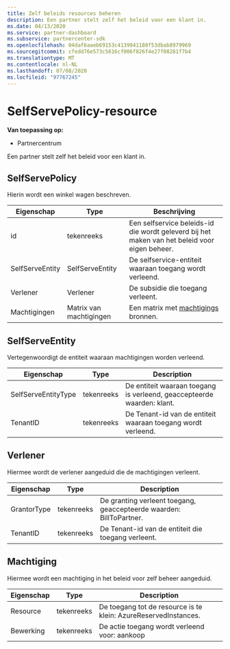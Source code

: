 ```yaml
---
title: Zelf beleids resources beheren
description: Een partner stelt zelf het beleid voor een klant in.
ms.date: 04/13/2020
ms.service: partner-dashboard
ms.subservice: partnercenter-sdk
ms.openlocfilehash: 04daf6aaeb69153c4139941188f53dbab8979969
ms.sourcegitcommit: cfedd76e573c5616cf006f826f4e27f08281f7b4
ms.translationtype: MT
ms.contentlocale: nl-NL
ms.lasthandoff: 07/08/2020
ms.locfileid: "97767245"
---
```

# <a name="selfservepolicy-resource"></a>SelfServePolicy-resource

**Van toepassing op:**

- Partnercentrum

Een partner stelt zelf het beleid voor een klant in.

## <a name="selfservepolicy"></a>SelfServePolicy

Hierin wordt een winkel wagen beschreven.

| Eigenschap              | Type             | Beschrijving                                                                                            |
|-----------------------|------------------|--------------------------------------------------------------------------------------------------------|
| id                    | tekenreeks           | Een selfservice beleids-id die wordt geleverd bij het maken van het beleid voor eigen beheer.     |
| SelfServeEntity       | SelfServeEntity  | De selfservice-entiteit waaraan toegang wordt verleend.                                                     |
| Verlener               | Verlener          | De subsidie die toegang verleent.                                                                    |
| Machtigingen           | Matrix van machtigingen| Een matrix met [machtigings](#permission) bronnen.                                                                     |

## <a name="selfserveentity"></a>SelfServeEntity

Vertegenwoordigt de entiteit waaraan machtigingen worden verleend.

| Eigenschap             | Type|Description|
|----------------------|----------------------------------|--------------------------------------------------------------------------------------------|
| SelfServeEntityType  | tekenreeks                           | De entiteit waaraan toegang is verleend, geaccepteerde waarden: klant.                                 |
| TenantID             | tekenreeks                           | De Tenant-id van de entiteit waaraan toegang wordt verleend.                                   |

## <a name="grantor"></a>Verlener

Hiermee wordt de verlener aangeduid die de machtigingen verleent.

| Eigenschap             | Type|Description|
|----------------------|----------------------------------|--------------------------------------------------------------------------------------------|
| GrantorType          | tekenreeks                           | De granting verleent toegang, geaccepteerde waarden: BillToPartner.                               |
| TenantID             | tekenreeks                           | De Tenant-id van de entiteit die toegang verleent.                                       |


## <a name="permission"></a>Machtiging

Hiermee wordt een machtiging in het beleid voor zelf beheer aangeduid.

| Eigenschap             | Type|Description|
|----------------------|----------------------------------|--------------------------------------------------------------------------------------------|
| Resource             | tekenreeks                           | De toegang tot de resource is te klein: AzureReservedInstances.                          |
| Bewerking               | tekenreeks                           | De actie toegang wordt verleend voor: aankoop                                           |
